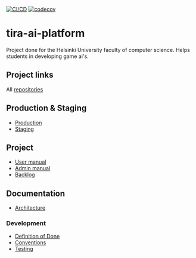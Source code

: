 [![CI/CD](https://github.com/game-ai-platform-team/tira-ai-platform/actions/workflows/cicd.yml/badge.svg)](https://github.com/game-ai-platform-team/tira-ai-platform/actions/workflows/cicd.yml)
[![codecov](https://codecov.io/gh/game-ai-platform-team/tira-ai-platform/graph/badge.svg?token=1X0SYPT0QS)](https://codecov.io/gh/game-ai-platform-team/tira-ai-platform)

# tira-ai-platform

Project done for the Helsinki University faculty of computer science. Helps students in developing game ai's.

## Project links

All [repositories](https://github.com/orgs/game-ai-platform-team/repositories)

## Production & Staging

- [Production]()
- [Staging](https://ai-dev-platform-ohtuprojekti-staging.apps.ocp-test-0.k8s.it.helsinki.fi/index.html)

## Project

- [User manual](docs/user_manual/manual.md)
- [Admin manual](docs/admin_manual.md)
- [Backlog](https://github.com/orgs/game-ai-platform-team/projects/1)

## Documentation

- [Architecture](/docs/architecture.md)

### Development

- [Definition of Done](/docs/development/definitionofdone.md)
- [Conventions](/docs/development/conventions.md)
- [Testing](/docs/development/testing.md)
